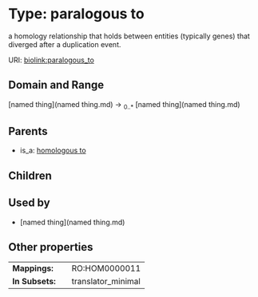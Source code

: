 
# Type: paralogous to


a homology relationship that holds between entities (typically genes) that diverged after a duplication event.

URI: [biolink:paralogous_to](https://w3id.org/biolink/vocab/paralogous_to)


## Domain and Range

[named thing](named thing.md) ->  <sub>0..*</sub> [named thing](named thing.md)

## Parents

 *  is_a: [homologous to](homologous_to.md)

## Children


## Used by

 * [named thing](named thing.md)

## Other properties

|  |  |  |
| --- | --- | --- |
| **Mappings:** | | RO:HOM0000011 |
| **In Subsets:** | | translator_minimal |


